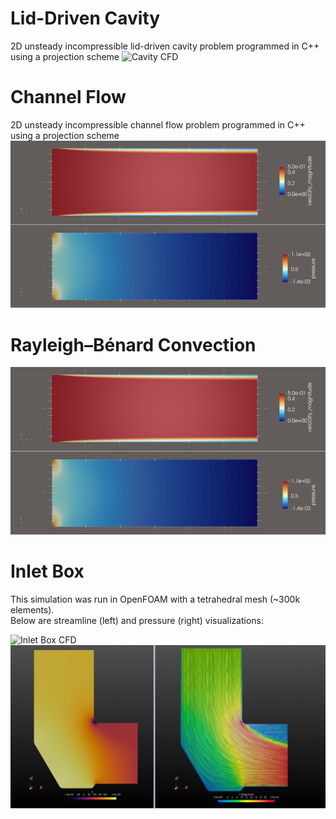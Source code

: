 # Lid-Driven Cavity
2D unsteady incompressible lid-driven cavity problem programmed in C++ using a projection scheme
![Cavity CFD](cavity-re100.png)


# Channel Flow
2D unsteady incompressible channel flow problem programmed in C++ using a projection scheme
![Channel CFD](channel-re100.png)

# Rayleigh–Bénard Convection
![Channel CFD](channel-re100.png)


# Inlet Box
This simulation was run in OpenFOAM with a tetrahedral mesh (~300k elements).  
Below are streamline (left) and pressure (right) visualizations:

![Inlet Box CFD](INLET_BOX.png)
![Inlet Box CFD](INLET_BOX-CONTOURS.png)
